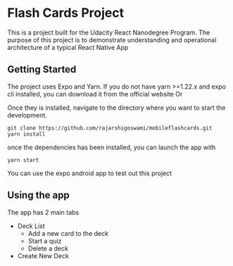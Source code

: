 # Flash Cards Project

This is a project built for the Udacity React Nanodegree Program. The purpose of this project is to demonstrate understanding and operational architecture of a typical React Native App


## Getting Started

The project uses Expo and Yarn. If you do not have  yarn >=1.22.x and expo cli installed, you can download it from the official website
Or

Once they is installed, navigate to the directory where you want to start the development.
```
git clone https://github.com/rajarshigoswami/mobileflashcards.git
yarn install

```

once the dependencies has been installed, you can launch the app with 

```
yarn start

```
You can use the expo android app to test out this project


## Using the app

The app has 2 main tabs 

- Deck List
    - Add a new card to the deck
    - Start a quiz
    - Delete a deck
- Create New Deck
